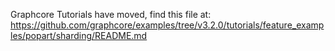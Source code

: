 Graphcore Tutorials have moved, find this file at:
https://github.com/graphcore/examples/tree/v3.2.0/tutorials/feature_examples/popart/sharding/README.md
